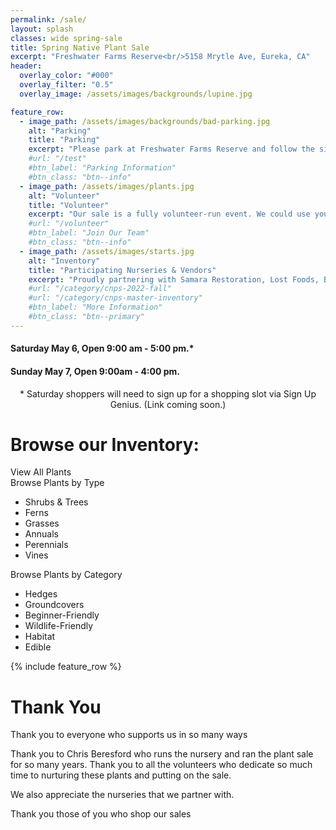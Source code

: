 ```yaml
---
permalink: /sale/
layout: splash
classes: wide spring-sale
title: Spring Native Plant Sale 
excerpt: "Freshwater Farms Reserve<br/>5158 Mrytle Ave, Eureka, CA"
header:
  overlay_color: "#000"
  overlay_filter: "0.5"
  overlay_image: /assets/images/backgrounds/lupine.jpg

feature_row:
  - image_path: /assets/images/backgrounds/bad-parking.jpg
    alt: "Parking"
    title: "Parking"
    excerpt: "Please park at Freshwater Farms Reserve and follow the signs to the nursery. Sign Up Genius is required for Saturday shopping to avoid crazy parking situations."
    #url: "/test"
    #btn_label: "Parking Information"
    #btn_class: "btn--info"
  - image_path: /assets/images/plants.jpg
    alt: "Volunteer"
    title: "Volunteer"
    excerpt: "Our sale is a fully volunteer-run event. We could use your help putting it on! Email us for more information."
    #url: "/volunteer"
    #btn_label: "Join Our Team"
    #btn_class: "btn--info"
  - image_path: /assets/images/starts.jpg
    alt: "Inventory"
    title: "Participating Nurseries & Vendors"
    excerpt: "Proudly partnering with Samara Restoration, Lost Foods, Bob Vogt, Beresford Bulbs"
    #url: "/category/cnps-2022-fall"
    #url: "/category/cnps-master-inventory"
    #btn_label: "More Information"
    #btn_class: "btn--primary"
---
```

<div class="hours">
    <h4>Saturday May 6, Open 9:00 am - 5:00 pm.*</h4>
    <h4>Sunday May 7, Open 9:00am - 4:00 pm.</h4>
</div>
<p style="text-align:center">
* Saturday shoppers will need to sign up for a shopping slot via Sign Up Genius. (Link coming soon.)
</p>
<div class="browse-block">
    <div class="heading">
        <h1>Browse our Inventory:</h1>
        <a class="btn btn--primary">View All Plants</a>
    </div>
    <div class="content">
        <div class="inventory_type box">
            Browse Plants by Type
            <ul>
                <li>Shrubs & Trees</li>
                <li>Ferns</li>
                <li>Grasses</li>
                <li>Annuals</li>
                <li>Perennials</li>
                <li>Vines</li>
            </ul>
        </div>
        <div class="inventory_category box">
            Browse Plants by Category
            <ul>
                <li>Hedges</li>
                <li>Groundcovers</li>
                <li>Beginner-Friendly</li>
                <li>Wildlife-Friendly</li>
                <li>Habitat</li>
                <li>Edible</li>
            </ul>
        </div>
        <div class="clear"></div>
    </div>
</div>
{% include feature_row %}

<div class="thanks-block">
    <h1>Thank You</h1>
    <p>Thank you to everyone who supports us in so many ways</p>
    <p>Thank you to Chris Beresford who runs the nursery and ran the plant sale for so many years. Thank you to all the volunteers who dedicate so much time to nurturing these plants and putting on the sale. 
    </p>
    <p>We also appreciate the nurseries that we partner with.</p>
    <p>Thank you those of you who shop our sales</p>
</div>
